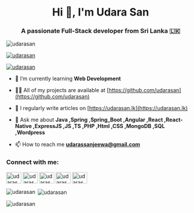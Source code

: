 <h1 align="center">Hi 👋, I'm Udara San</h1>
<h3 align="center">A passionate Full-Stack developer from Sri Lanka 🇱🇰</h3>

<p align="left"> <img src="https://komarev.com/ghpvc/?username=udarasan&label=Profile%20views&color=0e75b6&style=flat" alt="udarasan" /> </p>

<p align="left"> <a href="https://github.com/ryo-ma/github-profile-trophy"><img src="https://github-profile-trophy.vercel.app/?username=udarasan" alt="udarasan" /></a> </p>

<p align="left"> <a href="https://twitter.com/udarasan" target="blank"><img src="https://img.shields.io/twitter/follow/udarasan?logo=twitter&style=for-the-badge" alt="udarasan" /></a> </p>

- 🌱 I’m currently learning **Web Development**

- 👨‍💻 All of my projects are available at [https://github.com/udarasan](https://github.com/udarasan)

- 📝 I regularly write articles on [https://udarasan.lk](https://udarasan.lk)

- 💬 Ask me about **Java ,Spring ,Spring_Boot ,Angular ,React ,React-Native ,ExpressJS ,JS ,TS ,PHP ,Html ,CSS ,MongoDB ,SQL ,Wordpress**

- 📫 How to reach me **udarassanjeewa@gmail.com**

<h3 align="left">Connect with me:</h3>
<p align="left">
<a href="https://twitter.com/udarasan" target="blank"><img align="center" src="https://cdn.jsdelivr.net/npm/simple-icons@3.0.1/icons/twitter.svg" alt="udarasan" height="30" width="40" /></a>
<a href="https://linkedin.com/in/udarasan" target="blank"><img align="center" src="https://cdn.jsdelivr.net/npm/simple-icons@3.0.1/icons/linkedin.svg" alt="udarasan" height="30" width="40" /></a>
<a href="https://fb.com/udarasans" target="blank"><img align="center" src="https://cdn.jsdelivr.net/npm/simple-icons@3.0.1/icons/facebook.svg" alt="udarasans" height="30" width="40" /></a>
<a href="https://instagram.com/udarasans" target="blank"><img align="center" src="https://cdn.jsdelivr.net/npm/simple-icons@3.0.1/icons/instagram.svg" alt="udarasans" height="30" width="40" /></a>
<a href="https://www.youtube.com/c/udarasan" target="blank"><img align="center" src="https://cdn.jsdelivr.net/npm/simple-icons@3.0.1/icons/youtube.svg" alt="udarasan" height="30" width="40" /></a>
</p>


<p><img align="left" src="https://github-readme-stats.vercel.app/api/top-langs?username=udarasan&show_icons=true&locale=en&layout=compact" alt="udarasan" /></p>

<p>&nbsp;<img align="center" src="https://github-readme-stats.vercel.app/api?username=udarasan&show_icons=true&locale=en" alt="udarasan" /></p>

<p><img align="center" src="https://github-readme-streak-stats.herokuapp.com/?user=udarasan&" alt="udarasan" /></p>
